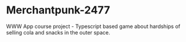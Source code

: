 # Merchantpunk-2477
WWW App course project - Typescript based game about hardships of selling cola and snacks in the outer space.
